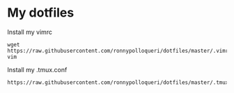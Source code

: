 # My dotfiles

Install my vimrc

```shell
wget https://raw.githubusercontent.com/ronnypolloqueri/dotfiles/master/.vimrc
vim
```

Install my .tmux.conf

```shell
https://raw.githubusercontent.com/ronnypolloqueri/dotfiles/master/.tmux.conf
```
